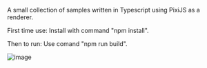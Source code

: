 A small collection of samples written in Typescript using PixiJS as a renderer.

First time use: Install with command "npm install".

Then to run: Use comand "npm run build".

![image](https://github.com/user-attachments/assets/130dfcb0-ee5f-4a31-b218-19042bd59747)
